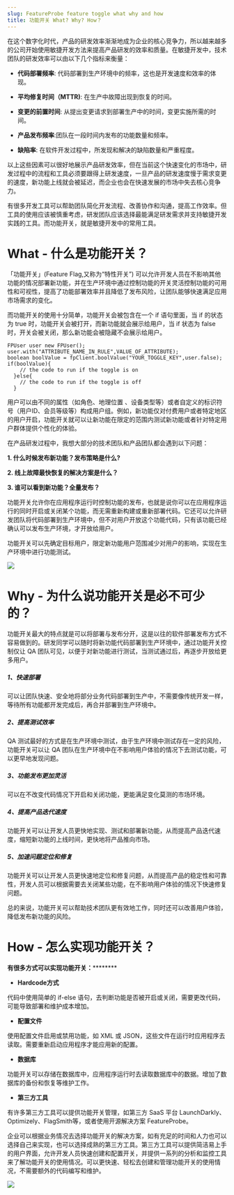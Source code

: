 ```yaml
---
slug: FeatureProbe feature toggle what why and how
title: 功能开关 What? Why? How？
---
```


在这个数字化时代，产品的研发效率渐渐地成为企业的核心竞争力，所以越来越多的公司开始使用敏捷开发方法来提高产品研发的效率和质量。在敏捷开发中，技术团队的研发效率可以由以下几个指标来衡量：

- **代码部署频率**: 代码部署到生产环境中的频率，这也是开发速度和效率的体现。  

- **平均修复时间（MTTR)**: 在生产中故障出现到恢复的时间。  

- **变更的前置时间**: 从提出变更请求到部署生产中的时间，变更实施所需的时间。

- **产品发布频率**:团队在一段时间内发布的功能数量和频率。  

- **缺陷率**: 在软件开发过程中，所发现和解决的缺陷数量和严重程度。

以上这些因素可以很好地展示产品研发效率，但在当前这个快速变化的市场中，研发过程中的流程和工具必须要跟得上研发速度，一旦产品的研发速度慢于需求变更的速度，新功能上线就会被延迟，而企业也会在快速发展的市场中失去核心竞争力。  

有很多开发工具可以帮助团队简化开发流程、改善协作和沟通，提高工作效率。但工具的使用应该被慎重考虑，研发团队应该选择最能满足研发需求并支持敏捷开发实践的工具。而功能开关，就是敏捷开发中的常用工具。

# What - 什么是功能开关？

「功能开关」(Feature Flag,又称为“特性开关”) 可以允许开发人员在不影响其他功能的情况部署新功能，并在生产环境中通过控制功能的开关灵活控制功能的可用性和可视性，提高了功能部署效率并且降低了发布风险，让团队能够快速满足应用市场需求的变化。

而功能开关的使用十分简单，功能开关会被包含在一个 if 语句里面，当 if 的状态为 true 时，功能开关会被打开，而新功能就会展示给用户，当 if 状态为 false 时，开关会被关闭，那么新功能会被隐藏不会展示给用户。

````
FPUser user new FPUser();
user.with("ATTRIBUTE_NAME_IN_RULE",VALUE_OF_ATTRIBUTE);
boolean boolValue = fpClient.boolValue("YOUR_TOGGLE_KEY",user.false);
if(boolValue){  
    // the code to run if the toggle is on
  }else{ 
    // the code to run if the toggle is off
  }
````

用户可以由不同的属性（如角色、地理位置 、设备类型等）或者自定义的标识符号（用户ID、会员等级等）构成用户组。例如，新功能仅对付费用户或者特定地区的用户开启，功能开关就可以让新功能在限定的范围内测试新功能或者针对特定用户群体提供个性化的体验。

在产品研发过程中，我想大部分的技术团队和产品团队都会遇到以下问题：

**1. 什么时候发布新功能？发布策略是什么?**

**2. 线上故障最快恢复的解决方案是什么？**

**3. 谁可以看到新功能？全量发布？**

功能开关允许你在应用程序运行时控制功能的发布，也就是说你可以在应用程序运行的同时开启或关闭某个功能，而无需重新构建或重新部署代码。它还可以允许研发团队将代码部署到生产环境中，但不对用户开放这个功能代码，只有该功能已经确认可以发布生产环境，才开放给用户。

功能开关可以先确定目标用户，限定新功能用户范围减少对用户的影响，实现在生产环境中进行功能测试。

![](https://gift-pypu-cdn.didistatic.com/static/featureprobe/do1_9jKFddwQrG4eSN6uj654)

# Why - 为什么说功能开关是必不可少的？

功能开关最大的特点就是可以将部署与发布分开，这是以往的软件部署发布方式不容易做到的。研发同学可以随时将新功能代码部署到生产环境中，通过功能开关控制仅让 QA 团队可见，以便于对新功能进行测试，当测试通过后，再逐步开放给更多用户。

##### 1、快速部署

可以让团队快速、安全地将部分业务代码部署到生产中，不需要像传统开发一样，等待所有功能都开发完成后，再合并部署到生产环境中。

##### 2、提高测试效率

QA 测试最好的方式是在生产环境中测试，由于生产环境中测试存在一定的风险，功能开关可以让 QA 团队在生产环境中在不影响用户体验的情况下去测试功能，可以更早地发现问题。

##### 3、功能发布更加灵活

可以在不改变代码情况下开启和关闭功能，更能满足变化莫测的市场环境。
  
##### 4、提高产品迭代速度

功能开关可以让开发人员更快地实现、测试和部署新功能，从而提高产品迭代速度，缩短新功能的上线时间，更快地将产品推向市场。  

##### 5、加速问题定位和修复

功能开关可以让开发人员更快速地定位和修复问题，从而提高产品的稳定性和可靠性，开发人员可以根据需要去关闭某些功能，在不影响用户体验的情况下快速修复问题。

总的来说，功能开关可以帮助技术团队更有效地工作，同时还可以改善用户体验，降低发布新功能的风险。

# How - 怎么实现功能开关？

****有很多方式可以实现功能开关：************

- **Hardcode方式**


代码中使用简单的 if-else 语句，去判断功能是否被开启或关闭，需要更改代码，可能导致部署和维护成本增加。  
- **配置文件**  


使用配置文件启用或禁用功能，如 XML 或 JSON，这些文件在运行时应用程序去读取。需要重新启动应用程序才能应用新的配置。  

- **数据库**

功能开关可以存储在数据库中，应用程序运行时去读取数据库中的数据。增加了数据库的备份和恢复等维护工作。

- **第三方工具**

有许多第三方工具可以提供功能开关管理，如第三方 SaaS 平台 LaunchDarkly、Optimizely、FlagSmith等，或者使用开源解决方案 FeatureProbe。

企业可以根据业务情况去选择功能开关的解决方案，如有充足的时间和人力也可以选择自己来实现，也可以选择成熟的第三方工具。第三方工具可以提供简洁易上手的用户界面，允许开发人员快速创建和配置开关，并提供一系列的分析和监控工具来了解功能开关的使用情况。可以更快速、轻松去创建和管理功能开关的使用情况，不需要额外的代码编写和维护。

![](https://gift-pypu-cdn.didistatic.com/static/featureprobe/do1_Du7ltsS5P8W5qUWkH6Am)
